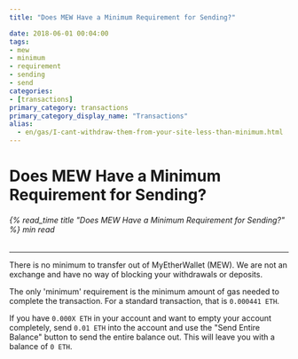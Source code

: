 ```yaml
---
title: "Does MEW Have a Minimum Requirement for Sending?"

date: 2018-06-01 00:04:00
tags:
- mew
- minimum
- requirement
- sending
- send
categories:
- [transactions]
primary_category: transactions
primary_category_display_name: "Transactions"
alias:
  - en/gas/I-cant-withdraw-them-from-your-site-less-than-minimum.html
---
```


# **Does MEW Have a Minimum Requirement for Sending?**

###### {% read_time title "Does MEW Have a Minimum Requirement for Sending?" %} min read

* * *

There is no minimum to transfer out of MyEtherWallet (MEW). We are not an exchange and have no way of blocking your withdrawals or deposits.

The only 'minimum' requirement is the minimum amount of gas needed to complete the transaction. For a standard transaction, that is `0.000441 ETH`.

If you have `0.000X ETH` in your account and want to empty your account completely, send `0.01 ETH` into the account and use the "Send Entire Balance" button to send the entire balance out. This will leave you with a balance of `0 ETH`.
